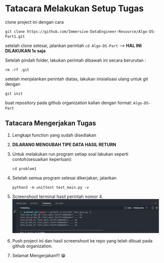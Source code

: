 # Tatacara Melakukan Setup Tugas

clone project ini dengan cara

```
git clone https://github.com/Immersive-DataEngineer-Resource/Algo-DS-Part1.git
```

setelah clone selesai, jalankan perintah `cd Algo-DS-Part` --> **HAL INI DILAKUKAN 1x saja**

Setelah pindah folder, lakukan perintah dibawah ini secara berurutan :

```
rm -rf .git
```

setelah menjalankan perintah diatas, lakukan inisialisasi ulang untuk git dengan

```
git init
```

buat repository pada github organization kalian dengan format: `Algo-DS-Part`

## Tatacara Mengerjakan Tugas

1. Lengkapi function yang sudah disediakan
2. **DILARANG MENGUBAH TIPE DATA HASIL RETURN**
3. Untuk melakukan run program setiap soal lakukan seperti contoh(sesuaikan keperluan):
   ```
   cd problem1
   ```
4. Setelah semua program selesai dikerjakan, jalankan
   ```
   python3 -m unittest test_main.py -v
   ```
5. Screenshoot terminal hasil perintah nomor 4.
   ![contoh](./running_test/problem-x-[example].png)

6. Push project ini dan hasil screenshoot ke repo yang telah dibuat pada github organization.
7. Selamat Mengerjakan!!! :grin:
